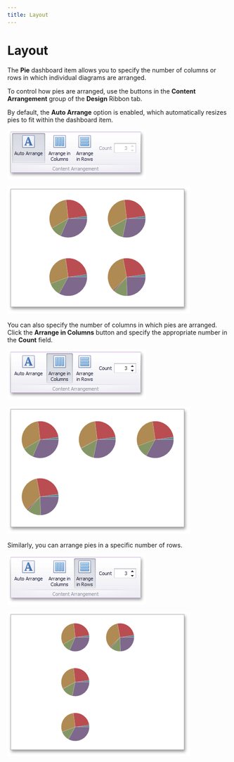 ```yaml
---
title: Layout
---
```

# Layout
The **Pie** dashboard item allows you to specify the number of columns or rows in which individual diagrams are arranged.

To control how pies are arranged, use the buttons in the **Content Arrangement** group of the **Design** Ribbon tab.

By default, the **Auto Arrange** option is enabled, which automatically resizes pies to fit within the dashboard item.

![Pies_Layout_AutoArrange_Ribbon](../../../../images/Img25674.png)

![Pies_Layout_Arrangement_Auto_2](../../../../images/Img25675.png)

You can also specify the number of columns in which pies are arranged. Click the **Arrange in Columns** button and specify the appropriate number in the **Count** field.

![Pies_Layout_Arrangement_Columns_Ribbon](../../../../images/Img25676.png)

![Pies_Layout_Arrangement_Columns_2](../../../../images/Img25677.png)

Similarly, you can arrange pies in a specific number of rows.

![Pies_Layout_Arrangement_Rows_Ribbon](../../../../images/Img25678.png)

![Pies_Layout_Arrangement_Rows_2](../../../../images/Img25679.png)